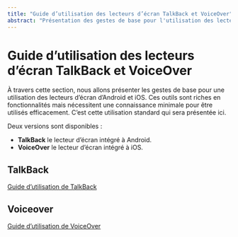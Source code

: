 ```yaml
---
title: "Guide d’utilisation des lecteurs d’écran TalkBack et VoiceOver"
abstract: "Présentation des gestes de base pour l'utilisation des lecteurs d'écran sur mobile"
---
```


# Guide d’utilisation des lecteurs d’écran <span lang="en">TalkBack</span> et <span lang="en">VoiceOver</span>

À travers cette section, nous allons présenter les gestes de base pour une utilisation des lecteurs d’écran d’Android et iOS. Ces outils sont riches en fonctionnalités mais nécessitent une connaissance minimale pour être utilisés efficacement. C’est cette utilisation standard qui sera présentée ici.

Deux versions sont disponibles&nbsp;:
- **<span lang="en">TalkBack</span>** le lecteur d’écran intégré à Android.
- **<span lang="en">VoiceOver</span>**  le lecteur d’écran intégré à iOS.

<div class="row">
    <div class="col-xs-12 col-md-6 col-lg-4">
        <h2 class="visually-hidden"><span lang="en">TalkBack</span></h2>
        <a href="../android/talkback/" class="btn btn-info">
            <img src="../images/android.png" alt="">
            <div>Guide d’utilisation de <span lang="en">TalkBack</span></div>
        </a>
    </div>
    <div class="col-xs-12 col-md-6 col-lg-4">
        <h2 class="visually-hidden">Voiceover</h2>
        <a href="../ios/voiceover/" class="btn btn-info">
            <img src="../images/iphone.png" alt="">
            <div>Guide d’utilisation de <span lang="en">VoiceOver</span></div>
        </a>
    </div>
</div>

